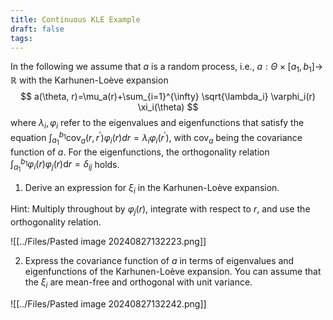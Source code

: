 ```yaml
---
title: Continuous KLE Example
draft: false
tags:
---
```

In the following we assume that $a$ is a random process, i.e., $a: \Theta \times\left[a_1, b_1\right] \rightarrow$ $\mathbb{R}$ with the Karhunen-Loève expansion
$$
a(\theta, r)=\mu_a(r)+\sum_{i=1}^{\infty} \sqrt{\lambda_i} \varphi_i(r) \xi_i(\theta)
$$
where $\lambda_i, \varphi_i$ refer to the eigenvalues and eigenfunctions that satisfy the equation $\int_{a_1}^{b_1} \operatorname{cov}_a\left(r, r^{\prime}\right) \varphi_i(r) d r=\lambda_i \varphi_i\left(r^{\prime}\right)$, with $\operatorname{cov}_a$ being the covariance function of $a$. For the eigenfunctions, the orthogonality relation $\int_{a_1}^{b_1} \varphi_i(r) \varphi_j(r) \mathrm{d} r=\delta_{i j}$ holds.

1. Derive an expression for $\xi_i$ in the Karhunen-Loève expansion.

Hint: Multiply throughout by $\varphi_j(r)$, integrate with respect to $r$, and use the orthogonality relation.

![[../Files/Pasted image 20240827132223.png]]

2. Express the covariance function of $a$ in terms of eigenvalues and eigenfunctions of the Karhunen-Loève expansion. You can assume that the $\xi_i$ are mean-free and orthogonal with unit variance.

![[../Files/Pasted image 20240827132242.png]]

